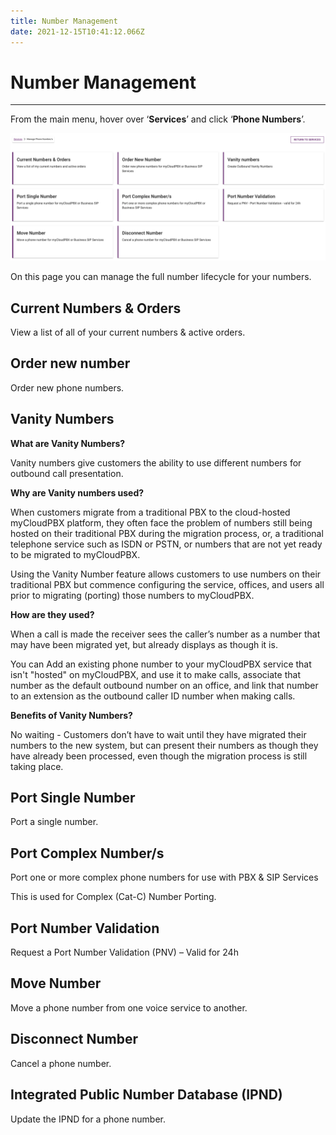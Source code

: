 ```yaml
---
title: Number Management
date: 2021-12-15T10:41:12.066Z
---
```

# **Number Management**

- - -

From the main menu, hover over ‘**Services**’ and click ‘**Phone Numbers**’.

<img src="../../images/ember_manage_phonenumbers.png" alt="number management scren" title="number management screen"/>

On this page you can manage the full number lifecycle for your numbers.

## Current Numbers & Orders
View a list of all of your current numbers & active orders. 

## Order new number
Order new phone numbers.

## Vanity Numbers
**What are Vanity Numbers?**

Vanity numbers give customers the ability to use different numbers for outbound call presentation.

**Why are Vanity numbers used?**

When customers migrate from a traditional PBX to the cloud-hosted myCloudPBX platform, they often face the problem of numbers still being hosted on their traditional PBX during the migration process, or, a traditional telephone service such as ISDN or PSTN, or numbers that are not yet ready to be migrated to myCloudPBX.

Using the Vanity Number feature allows customers to use numbers on their traditional PBX but commence configuring the service, offices, and users all prior to migrating (porting) those numbers to myCloudPBX.

**How are they used?**

When a call is made the receiver sees the caller’s number as a number that may have been migrated yet, but already displays as though it is.

You can Add an existing phone number to your myCloudPBX service that isn't "hosted" on myCloudPBX, and use it to make calls, associate that number as the default outbound number on an office, and link that number to an extension as the outbound caller ID number when making calls.

**Benefits of Vanity Numbers?**

No waiting - Customers don’t have to wait until they have migrated their numbers to the new system, but can present their numbers as though they have already been processed, even though the migration process is still taking place.

## Port Single Number
Port a single number.

## Port Complex Number/s
Port one or more complex phone numbers for use with PBX & SIP Services

This is used for Complex (Cat-C) Number Porting.

## Port Number Validation
Request a Port Number Validation (PNV) – Valid for 24h

## Move Number
Move a phone number from one voice service to another.

## Disconnect Number
Cancel a phone number.

## Integrated Public Number Database (IPND)
Update the IPND for a phone number.
